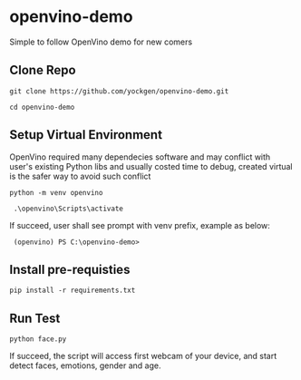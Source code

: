 # openvino-demo
Simple to follow OpenVino demo for new comers

## Clone Repo
```
git clone https://github.com/yockgen/openvino-demo.git
```
```
cd openvino-demo
```
## Setup Virtual Environment
OpenVino required many dependecies software and may conflict with user's existing Python libs and usually costed time to debug, created virtual is the safer way to avoid such conflict
```
python -m venv openvino
```
```
 .\openvino\Scripts\activate
```
If succeed, user shall see prompt with venv prefix, example as below:
```
 (openvino) PS C:\openvino-demo>
```
## Install pre-requisties
```
pip install -r requirements.txt
```
## Run Test
```
python face.py
```
If succeed, the script will access first webcam of your device, and start detect faces, emotions, gender and age.
